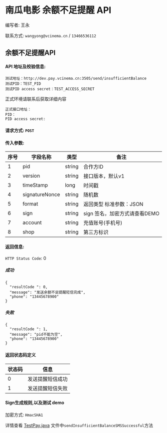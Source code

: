 # 南瓜电影 余额不足提醒 API

编写者: 王永 

联系方式: `wangyong@vcinema.cn` / `13466536112`


## 余额不足提醒API

#### API 地址及校验信息: 

```
测试地址：http://dev.pay.vcinema.cn:3505/send/insufficientBalance
测试PID：TEST_PID
测试PID access secret：TEST_ACCESS_SECRET
```

正式环境请联系后获取详细内容

```
正式接口地址：
PID：
PID access secret:
```


#### 请求方式: `POST`

#### 传入参数:

序号  | 字段名称 |   类型   | 备注
---- | ------- | ------ | -----
  1  |  pid    | string  | 合作方ID
  2  | version | string | 接口版本，默认v1
  3  | timeStamp | long   | 时间戳
  4  | signatureNonce  | string | 随机数
  5  | format    | string |  返回类型 标准参数：JSON
  6  | sign | string | sign 签名，加密方式请查看DEMO
  7  | account | string | 充值账号(手机号)
  8  | shop | string | 第三方标识




#### 返回信息:

`HTTP Status Code`: 0

##### 成功

```
{
  "resultCode ": 0,
  "message": "发送余额不足提醒短信完成",
  "phone": "13445678900"
}

```

##### 失败

```
{
  "resultCode ": 1,
  "message": "pid不能为空",
  "phone": "13445678900"
}

```

#### 返回状态码定义

| 状态码  | 信息  |  
| :------------ |:---------------:| 
| 0      | 发送提醒短信成功 | 
| 1      | 发送提醒短信失败|



#### Sign生成规则,以及测试 demo

加密方式: `HmacSHA1`

详情查看 [TestPay.java](https://github.com/pumpkin-movie/pumpkin_partner_api_demo/blob/master/src/test/java/cn/vcinema/partner/TestPay.java) 文件中`sendInsufficientBalanceSMSSuccessful`方法
